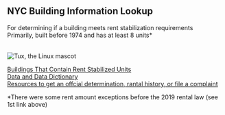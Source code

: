 ## NYC Building Information Lookup
For determining if a building meets rent stabilization requirements  
Primarily, built before 1974 and has at least 8 units*  
######  

![Tux, the Linux mascot](https://rentguidelinesboard.cityofnewyork.us/wp-content/uploads/2019/08/RGB_logo.svg)

[Buildings That Contain Rent Stabilized Units](https://rentguidelinesboard.cityofnewyork.us/resources/rent-stabilized-building-lists)  
[Data and Data Dictionary](https://www1.nyc.gov/site/planning/data-maps/open-data/dwn-pluto-mappluto.page)  
[Resources to get an offcial determination, rantal history, or file a complaint](https://rent.hcr.ny.gov/RentConnect/Tenant/Overview)  

*There were some rent amount exceptions before the 2019 rental law (see 1st link above)